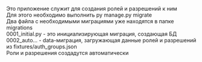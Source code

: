 Это приложение служит для создания ролей и разрешений к ним\
Для этого необходимо выполнить py manage.py migrate\
Два файла с необходимыми миграциями уже находятся в папке migrations\
0001_initial.py - это инициализирующая миграция, создающая БД\
0002_auto... - data-миграция, загружающая данные ролей и разрешений из fixtures/auth_groups.json\
Роли и разрешения создадутся автоматически